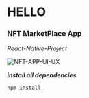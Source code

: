 # HELLO

### NFT MarketPlace App
_React-Native-Project_

![NFT-APP-UI-UX](https://github.com/user-attachments/assets/a6b70a50-5f61-4b66-884e-b6e3407616e9)

***install all dependencies***

`npm install`
